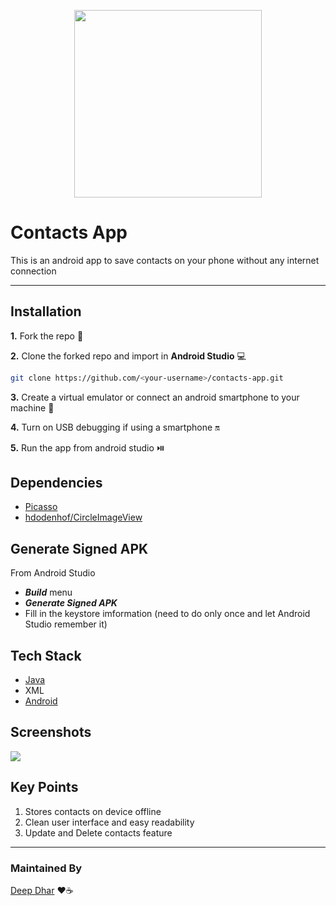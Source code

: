<p align="center">
  <img width="300" height="300" src="https://user-images.githubusercontent.com/53803245/125454264-622edf88-a0e4-4551-b106-d2694c0aaa3f.png">
</p>

# Contacts App
This is an android app to save contacts on your phone without any internet connection

---

## Installation
**1.** Fork the repo :fork_and_knife:

**2.** Clone the forked repo and import in **Android Studio** 💻
````bash
git clone https://github.com/<your-username>/contacts-app.git
````

**3.** Create a virtual emulator or connect an android smartphone to your machine 📱

**4.** Turn on USB debugging if using a smartphone 🔛

**5.** Run the app from android studio ⏯️

## Dependencies
- [Picasso](https://github.com/square/picasso)
- [hdodenhof/CircleImageView](https://github.com/hdodenhof/CircleImageView)

## Generate Signed APK
From Android Studio
- ***Build*** menu
- ***Generate Signed APK***
- Fill in the keystore imformation (need to do only once and let Android Studio remember it)

## Tech Stack
- [Java](https://www.java.com/en/download/)
- XML
- [Android](https://developer.android.com/)

## Screenshots
<img src="https://user-images.githubusercontent.com/53803245/125573733-5ac0139d-92e5-49b9-a566-0f87db123247.jpg">

## Key Points
1. Stores contacts on device offline
2. Clean user interface and easy readability
3. Update and Delete contacts feature

---

### Maintained By
[Deep Dhar](https://github.com/deepdhar) ❤☕
